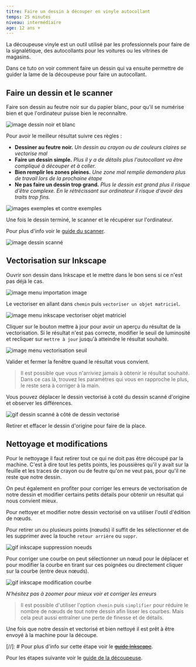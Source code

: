 ```yaml
---
titre: Faire un dessin à découper en vinyle autocollant
temps: 25 minutes
niveau: intermédiaire
age: 12 ans +
---
```


La découpeuse vinyle est un outil utilisé par les professionnels pour faire de la signalétique, des autocollants pour les voitures ou les vitrines de magasins.

Dans ce tuto on voir comment faire un dessin qui va ensuite permettre de guider la lame de la découpeuse pour faire un autocollant.


## Faire un dessin et le scanner

Faire son dessin au feutre noir sur du papier blanc, pour qu'il se numérise bien et que l'ordinateur puisse bien le reconnaître.

![image dessin noir et blanc](images/logo/feutre-propre.jpg)

Pour avoir le meilleur résultat suivre ces règles :
- **Dessiner au feutre noir.** *Un dessin au crayon ou de couleurs claires se vectorise mal*
- **Faire un dessin simple.** *Plus il y a de détails plus l'autocollant va être compliqué à découper et à coller.*
- **Bien remplir les zones pleines.** *Une zone mal remplie demandera plus de travail lors de la prochaine étape*
- **Ne pas faire un dessin trop grand.** *Plus le dessin est grand plus il risque d'être complexe. En le  rétrécissant sur ordinateur il risque d'avoir des traits trop fins.*

![images exemples et contre exemples]()

Une fois le dessin terminé, le scanner et le récupérer sur l'ordinateur.

Pour plus d'info voir le [guide du scanner](../guides/scanner.html).

![image dessin scanné](images/autocollant/dessin-scan.png)

## Vectorisation sur Inkscape

Ouvrir son dessin dans Inkscape et le mettre dans le bon sens si ce n'est pas déjà le cas.

![image menu importation image](images/autocollant/inkscape-menu-importation-image.png)

Le vectoriser en allant dans `chemin` puis `vectoriser un objet matriciel`.

![image menu inkscape vectoriser objet matriciel](images/autocollant/inkscape-menu-vectoriser-matriciel.png)

Cliquer sur le bouton mettre à jour pour avoir un aperçu du résultat de la vectorisation. Si le résultat n'est pas correcte, modifier le seuil de luminosité et recliquer sur `mettre à jour` jusqu'à atteindre le résultat souhaité.

![image menu vectorisation seuil](images/autocollant/inkscape-menu-vectorisation-seuil.png)

Valider et fermer la fenêtre quand le résultat vous convient.

>Il est possible que vous n'arriviez jamais à obtenir le résultat souhaité. Dans ce cas là, trouvez les paramètres qui vous en rapproche le plus, le reste sera à corriger à la main.

Vous pouvez déplacer le dessin vectorisé à coté du dessin scanné d'origine et observer les différences.

![gif dessin scanné à côté de dessin vectorisé](images/autocollant/inkscape-post-vectorisation.gif)

Retirer et effacer le dessin d'origine pour faire de la place.


## Nettoyage et modifications

Pour le nettoyage il faut retirer tout ce qui ne doit pas être découpé par la machine. C'est à dire tout les petits points, les poussières qu'il y avait sur la feuille et les traces de crayon ou de feutre qu'on ne veut pas, pour qu'il ne reste que notre dessin.

On peut également en profiter pour corriger les erreurs de vectorisation de notre dessin et modifier certains petits détails pour obtenir un résultat qui nous convient mieux.

Pour nettoyer et modifier notre dessin vectorisé on va utiliser l'outil d'édition de nœuds.

Pour retirer un ou plusieurs points (nœuds) il suffit de les sélectionner et de les supprimer avec la touche `retour arrière` ou `suppr`.

![gif inkscape suppression noeuds](images/autocollant/inkscape-suppression-noeuds.gif)


Pour corriger une courbe on peut sélectionner un nœud pour le déplacer et pour modifier la courbe en tirant sur ces poignées ou directement cliquer sur la courbe (entre deux nœuds).

![gif inkscape modification courbe](images/autocollant/inkscape-modification-courbe.gif)

*N'hésitez pas à zoomer pour mieux voir et corriger les erreurs*

>Il est possible d'utiliser l'option `chemin` puis `simplifier` pour réduire le nombre de nœuds de tout notre dessin afin lisser les courbes. Mais cela peut aussi entraîner une perte de finesse et de détails.

Une fois que notre dessin et vectorisé et bien nettoyé il est prêt à être envoyé à la machine pour la découpe.

[//]: # Pour plus d'info sur cette étape voir le [~~guide Inkscape~~]().

Pour les étapes suivante voir le [guide de la découpeuse](../guides/decoupeuse.html).
